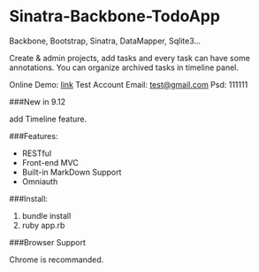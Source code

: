 Sinatra-Backbone-TodoApp
========================

Backbone, Bootstrap, Sinatra, DataMapper, Sqlite3...

Create & admin projects, add tasks and every task can have some annotations.
You can organize archived tasks in timeline panel.

Online Demo: [link](http://todo.decimage.com)
Test Account
Email: test@gmail.com
Psd: 111111

###New in 9.12

add Timeline feature.

###Features:

+ RESTful
+ Front-end MVC
+ Built-in MarkDown Support
+ Omniauth

###Install:

1. bundle install
2. ruby app.rb

###Browser Support

Chrome is recommanded.

